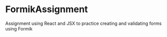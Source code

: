 # FormikAssignment
Assignment using React and JSX to practice creating and validating forms using Formik
